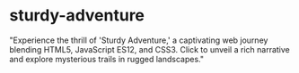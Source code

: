 # sturdy-adventure
"Experience the thrill of 'Sturdy Adventure,' a captivating web journey blending HTML5, JavaScript ES12, and CSS3. Click to unveil a rich narrative and explore mysterious trails in rugged landscapes."

